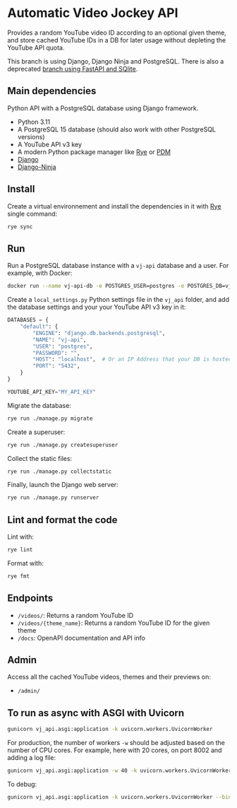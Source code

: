 # Automatic Video Jockey API

Provides a random YouTube video ID according to an optional given theme, and store cached YouTube IDs in a DB for later usage without depleting the YouTube API quota.

This branch is using Django, Django Ninja and PostgreSQL. There is also a deprecated [branch using FastAPI and SQlite](https://github.com/bolinocroustibat/vj-api/tree/fastapi).


## Main dependencies

Python API with a PostgreSQL database using Django framework.

- Python 3.11
- A PostgreSQL 15 database (should also work with other PostgreSQL versions)
- A YouTube API v3 key
- A modern Python package manager like [Rye](https://rye-up.com/) or [PDM](https://pdm.fming.dev/)
- [Django](https://www.djangoproject.com/)
- [Django-Ninja](https://django-ninja.rest-framework.com/)

## Install

Create a virtual environnement and install the dependencies in it with [Rye](https://rye-up.com/) single command:
```bash
rye sync
```


## Run 

Run a PostgreSQL database instance with a `vj-api` database and a user.
For example, with Docker:
```sh
docker run --name vj-api-db -e POSTGRES_USER=postgres -e POSTGRES_DB=vj-api -p 5432:5432 -d postgres
```

Create a `local_settings.py` Python settings file in the `vj_api` folder, and add the database settings and your your YouTube API v3 key in it:
```python
DATABASES = {
	"default": {
		"ENGINE": "django.db.backends.postgresql",
		"NAME": "vj-api",
		"USER": "postgres",
		"PASSWORD": "",
		"HOST": "localhost",  # Or an IP Address that your DB is hosted on. DO NOT USE "127.0.0.1" but "localhost"
		"PORT": "5432",
	}
}

YOUTUBE_API_KEY="MY_API_KEY"
```

Migrate the database:
```bash
rye run ./manage.py migrate
```

Create a superuser:
```bash
rye run ./manage.py createsuperuser
```

Collect the static files:
```bash
rye run ./manage.py collectstatic
```

Finally, launch the Django web server:
```bash
rye run ./manage.py runserver
```

## Lint and format the code

Lint with:
```bash
rye lint
```

Format with:
```bash
rye fmt
```

## Endpoints

- `/videos/`: Returns a random YouTube ID
- `/videos/{theme_name}`: Returns a random YouTube ID for the given theme
- `/docs`: OpenAPI documentation and API info


## Admin

Access all the cached YouTube videos, themes and their previews on:
- `/admin/`


## To run as async with ASGI with Uvicorn

```sh
gunicorn vj_api.asgi:application -k uvicorn.workers.UvicornWorker
```

For production, the number of workers `-w` should be adjusted based on the number of CPU cores.
For example, here with 20 cores, on port 8002 and adding a log file:
```sh
gunicorn vj_api.asgi:application -w 40 -k uvicorn.workers.UvicornWorker --bind "0.0.0.0:8002"
```

To debug:
```sh
gunicorn vj_api.asgi:application -k uvicorn.workers.UvicornWorker --bind "0.0.0.0:8002" --log-level debug
```
